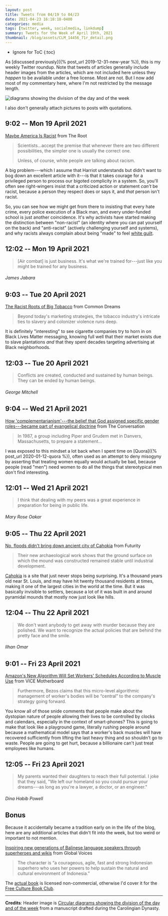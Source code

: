 ```yaml
---
layout: post
title: Tweets from 04/19 to 04/23
date: 2021-04-23 16:18:18-0400
categories: media
tags: [twitter, week, socialmedia, linkdump]
summary: Tweets for the Week of April 19th, 2021
thumbnail: /blog/assets/CLM_14456_71r_detail.png
---
```


* Ignore for ToC
{:toc}

As [discussed previously]({% post_url 2019-12-31-new-year %}), this is my weekly Twitter roundup.  Note that tweets of articles generally include header images from the articles, which are not included here unless they *happen* to be available under a free license.  Most are not.  But I now add most of my commentary here, where I'm not restricted by the message length.

![diagrams showing the division of the day and of the week](/blog/assets/CLM_14456_71r_detail.png "diagrams showing the division of the day and of the week")

I also don't generally attach pictures to posts with quotations.

## 9:02 -- Mon 19 April 2021

[<i class="fab fa-twitter-square"></i>](https://jcolag.github.io/twitter/1384130158538395649) [Maybe America Is Racist](https://www.theroot.com/maybe-america-is-racist-1846667213) from The Root

 >  Scientists...accept the premise that whenever there are two different possibilities, the simpler one is usually the correct one.
 >
 > Unless, of course, white people are talking about racism.

A big problem---which I assume that Harriot understands but didn't want to bog down an excellent article with it---is that it takes courage for a privileged person to process our bigoted complicity in a system.  So, you'll often see right-wingers insist that a criticized action or statement *can't* be racist, because a person they respect does or says it, and *that* person isn't racist.

So, you can see how we might get from there to insisting that every hate crime, every police execution of a Black man, and every under-funded school is just another coincidence.  It's why activists have started making the distinction between "non-racist" (an identity where you can pat yourself on the back) and "anti-racist" (actively challenging yourself and systems), and why racists always complain about being "made" to feel [white guilt](https://en.wikipedia.org/wiki/White_guilt).

## 12:02 -- Mon 19 April 2021

[<i class="fab fa-twitter"></i>](https://jcolag.github.io/twitter/1384175457252216833)

 > [Air combat] is just business. It's what we're trained for---just like you might be trained for any business.

###### James Jabara

## 9:03 -- Tue 20 April 2021

[<i class="fab fa-twitter-square"></i>](https://jcolag.github.io/twitter/1384492798037090304) [The Racist Roots of Big Tobacco](https://www.commondreams.org/views/2021/04/12/racist-roots-big-tobacco) from Common Dreams

 > Beyond today's marketing strategies, the tobacco industry's intricate ties to slavery and colonizer violence runs deep.

It is definitely "interesting" to see cigarette companies try to horn in on Black Lives Matter messaging, knowing full well that their market exists due to slave plantations *and* that they spent decades targeting advertising at Black neighborhoods.

## 12:03 -- Tue 20 April 2021

[<i class="fab fa-twitter"></i>](https://jcolag.github.io/twitter/1384538096633475075)

 > Conflicts are created, conducted and sustained by human beings. They can be ended by human beings.

###### George Mitchell

## 9:04 -- Wed 21 April 2021

[<i class="fab fa-twitter-square"></i>](https://jcolag.github.io/twitter/1384855437791531008) [How 'complementarianism'---the belief that God assigned specific gender roles---became part of evangelical doctrine](https://theconversation.com/how-complementarianism-the-belief-that-god-assigned-specific-gender-roles-became-part-of-evangelical-doctrine-158758) from The Conversation

 > In 1987, a group including Piper and Grudem met in Danvers, Massachusetts, to prepare a statement...

I was exposed to this mindset a lot back when I spent time on [Quora]({% post_url 2020-01-12-quora %}), often used as an attempt to deny misogyny by asserting that treating women equally would actually be bad, because people (read "men") need women to do all the things that stereotypical men don't find interesting.

## 12:01 -- Wed 21 April 2021

[<i class="fab fa-twitter"></i>](https://jcolag.github.io/twitter/1384899980977229826)

 > I think that dealing with my peers was a great experience in preparation for being in public life.

###### Mary Rose Oakar

## 9:05 -- Thu 22 April 2021

[<i class="fab fa-twitter-square"></i>](https://jcolag.github.io/twitter/1385218077390950401) [No, floods didn't bring down ancient city of Cahokia](https://www.futurity.org/floods-ancient-city-of-cahokia-2548112/) from Futurity

 > Their new archaeological work shows that the ground surface on which the mound was constructed remained stable until industrial development.

[Cahokia](https://en.wikipedia.org/wiki/Cahokia) is a site that just never stops being surprising.  It's a thousand years old near St. Louis, and may have hit twenty thousand residents at times, making it one of the largest cities in the world at the time.  But it was basically invisible to settlers, because a lot of it was built in and around pyramidal mounds that mostly now just look like hills.

## 12:04 -- Thu 22 April 2021

[<i class="fab fa-twitter"></i>](https://jcolag.github.io/twitter/1385263123930574852)

 > We don't want anybody to get away with murder because they are polished. We want to recognize the actual policies that are behind the pretty face and the smile.

###### Ilhan Omar

## 9:01 -- Fri 23 April 2021

[<i class="fab fa-twitter-square"></i>](https://jcolag.github.io/twitter/1385579458657243145) [Amazon's New Algorithm Will Set Workers' Schedules According to Muscle Use](https://www.vice.com/en/article/z3xeba/amazons-new-algorithm-will-set-workers-schedules-according-to-muscle-use) from VICE Motherboard

 > Furthermore, Bezos claims that this micro-level algorithmic management of worker's bodies will be “central” to the company's strategy going forward.

You know all of those snide comments that people make about the dystopian nature of people allowing their lives to be controlled by clocks and calendars, especially in the context of smart-phones?  This is going to make that look like a playground game, literally rushing people around because a mathematical model says that a worker's back muscles will have recovered sufficiently from lifting the last heavy thing and so shouldn't go to waste.  People are going to get hurt, because a billionaire can't just treat employees like humans.

## 12:05 -- Fri 23 April 2021

[<i class="fab fa-twitter"></i>](https://jcolag.github.io/twitter/1385625763538358272)

 > My parents wanted their daughters to reach their full potential. I joke that they said, "We left our homeland so you could pursue your dreams---as long as you're a lawyer, a doctor, or an engineer."

###### Dina Habib Powell

## Bonus

Because it accidentally became a tradition early on in the life of the blog, here are any additional articles that didn't fit into the week, but too weird or important to not mention.

<i class="fas fa-square"></i> [Inspiring new generations of Balinese language speakers through superheroes and wikis](https://globalvoices.org/2021/04/17/inspiring-new-generations-of-balinese-language-speakers-through-superheroes-and-wikis/) from Global Voices

 > The character is “a courageous, agile, fast and strong Indonesian superhero who uses her powers to help sustain the natural and cultural environment of Indonesia.”

The [actual book](https://reader.letsreadasia.org/book/3bbf155d-101d-4cb0-b46d-34699b303b26?mId=3bbf155d-101d-4cb0-b46d-34699b303b26&lId=5757156540284928) is licensed non-commercial, otherwise I'd cover it for the [Free Culture Book Club](/blog/tag/bookclub).

* * *

**Credits**:  Header image is [Circular diagrams showing the division of the day and of the week](https://en.wikipedia.org/wiki/Week#/media/File:CLM_14456_71r_detail.jpg) from a manuscript drafted during the Carolingian Dynasty.
